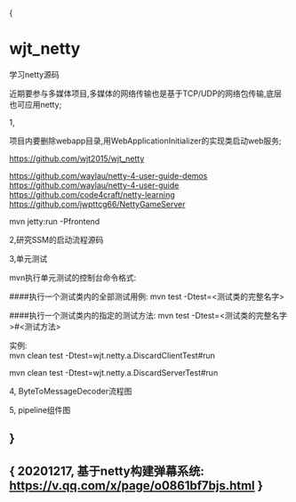 {

# wjt_netty
学习netty源码

近期要参与多媒体项目,多媒体的网络传输也是基于TCP/UDP的网络包传输,底层也可应用netty;

1,

项目内要删除webapp目录,用WebApplicationInitializer的实现类启动web服务;

https://github.com/wjt2015/wjt_netty

https://github.com/waylau/netty-4-user-guide-demos
https://github.com/waylau/netty-4-user-guide
https://github.com/code4craft/netty-learning
https://github.com/jwpttcg66/NettyGameServer


mvn jetty:run -Pfrontend


2,研究SSM的启动流程源码

3,单元测试  

mvn执行单元测试的控制台命令格式:  

####执行一个测试类内的全部测试用例:
mvn test -Dtest=<测试类的完整名字>

####执行一个测试类内的指定的测试方法:
mvn test -Dtest=<测试类的完整名字>#<测试方法>

实例:   
mvn clean test -Dtest=wjt.netty.a.DiscardClientTest#run 

mvn clean test -Dtest=wjt.netty.a.DiscardServerTest#run 


4, ByteToMessageDecoder流程图  

5, pipeline组件图  

}
----
{
20201217,
基于netty构建弹幕系统:
https://v.qq.com/x/page/o0861bf7bjs.html
}
----





 





